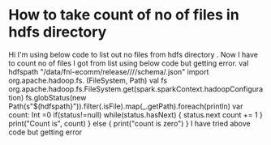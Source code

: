 
# How to take count of no of files in hdfs directory

Hi I'm using below code to list out no files from  hdfs directory .
Now I have to count no of files I got from list  using below code but getting error.
val hdfspath "/data/fnl-ecomm/release////schema/.json" import org.apache.hadoop.fs. (FileSystem, Path)
val fs org.apache.hadoop.fs.FileSystem.get(spark.sparkContext.hadoopConfiguration)
fs.globStatus(new Path(s"$(hdfspath}")).filter(.isFile).map(_.getPath).foreach(println)
var count: Int =0
if(status!=null)
while(status.hasNext)
{
status.next
count += 1
} print("Count is", count)
}
else
{
print("count is zero")
}
I have tried above code but getting error

        